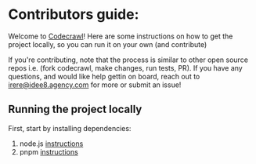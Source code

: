 # Contributors guide:

Welcome to [Codecrawl](https://crawl.irere.dev)! Here are some instructions on how to get the project locally, so you can run it on your own (and contribute)

If you're contributing, note that the process is similar to other open source repos i.e. (fork codecrawl, make changes, run tests, PR). If you have any questions, and would like help gettin on board, reach out to irere@idee8.agency.com for more or submit an issue!

## Running the project locally

First, start by installing dependencies:

1. node.js [instructions](https://nodejs.org/en/learn/getting-started/how-to-install-nodejs)
2. pnpm [instructions](https://pnpm.io/installation)
